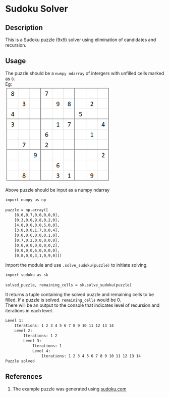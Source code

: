 # Sudoku Solver
## Description
This is a Sudoku puzzle (9x9) solver using elimination of candidates and recursion.

## Usage
The puzzle should be a `numpy ndarray` of intergers with unfilled cells marked as `0`.  
Eg:  
<img src="img/puzzle1.PNG"
     alt="Sudoku Puzzle"
     height="300px" />  

Above puzzle should be input as a numpy ndarray  
```
import numpy as np  

puzzle = np.array([  
    [8,0,0,7,0,0,0,0,0],  
    [0,3,0,0,9,8,0,2,0],  
    [4,0,0,0,0,0,5,0,0],  
    [3,0,0,0,1,7,0,0,4],  
    [0,0,0,6,0,0,0,1,0],  
    [0,7,0,2,0,0,0,0,0],  
    [0,0,9,0,0,0,0,0,2],  
    [0,0,0,0,6,0,0,0,0],  
    [0,8,0,0,3,1,0,9,0]])
```

Import the module and use `.solve_sudoku(puzzle)` to initiate solving.

```
import sudoku as sk  

solved_puzzle, remaining_cells = sk.solve_sudoku(puzzle)
```
It returns a tuple containing the solved puzzle and remaining cells to be filled. If a puzzle is solved. `remaining_cells` would be 0.  
There will be an output to the console that indicates level of recursion and iterations in each level.  
```
Level 1:
	Iterations: 1 2 3 4 5 6 7 8 9 10 11 12 13 14 
	Level 2:
		Iterations: 1 2 
		Level 3:
			Iterations: 1 
			Level 4:
				Iterations: 1 2 3 4 5 6 7 8 9 10 11 12 13 14 
Puzzle solved
```



## References

1. The example puzzle was generated using [sudoku.com](https://sudoku.com)